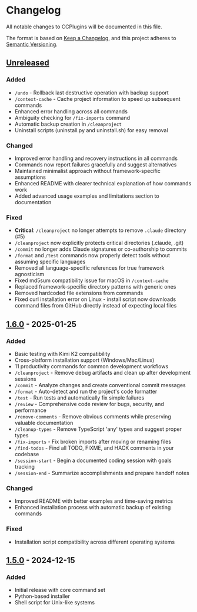 # Changelog

All notable changes to CCPlugins will be documented in this file.

The format is based on [Keep a Changelog](https://keepachangelog.com/en/1.0.0/),
and this project adheres to [Semantic Versioning](https://semver.org/spec/v2.0.0.html).

## [Unreleased]

### Added
- `/undo` - Rollback last destructive operation with backup support
- `/context-cache` - Cache project information to speed up subsequent commands
- Enhanced error handling across all commands
- Ambiguity checking for `/fix-imports` command
- Automatic backup creation in `/cleanproject`
- Uninstall scripts (uninstall.py and uninstall.sh) for easy removal

### Changed
- Improved error handling and recovery instructions in all commands
- Commands now report failures gracefully and suggest alternatives
- Maintained minimalist approach without framework-specific assumptions
- Enhanced README with clearer technical explanation of how commands work
- Added advanced usage examples and limitations section to documentation

### Fixed
- **Critical**: `/cleanproject` no longer attempts to remove `.claude` directory (#5)
- `/cleanproject` now explicitly protects critical directories (.claude, .git)
- `/commit` no longer adds Claude signatures or co-authorship to commits
- `/format` and `/test` commands now properly detect tools without assuming specific languages
- Removed all language-specific references for true framework agnosticism
- Fixed md5sum compatibility issue for macOS in `/context-cache`
- Replaced framework-specific directory patterns with generic ones
- Removed hardcoded file extensions from commands
- Fixed curl installation error on Linux - install script now downloads command files from GitHub directly instead of expecting local files

## [1.6.0] - 2025-01-25

### Added
- Basic testing with Kimi K2 compatibility
- Cross-platform installation support (Windows/Mac/Linux)
- 11 productivity commands for common development workflows
- `/cleanproject` - Remove debug artifacts and clean up after development sessions
- `/commit` - Analyze changes and create conventional commit messages
- `/format` - Auto-detect and run the project's code formatter
- `/test` - Run tests and automatically fix simple failures
- `/review` - Comprehensive code review for bugs, security, and performance
- `/remove-comments` - Remove obvious comments while preserving valuable documentation
- `/cleanup-types` - Remove TypeScript 'any' types and suggest proper types
- `/fix-imports` - Fix broken imports after moving or renaming files
- `/find-todos` - Find all TODO, FIXME, and HACK comments in your codebase
- `/session-start` - Begin a documented coding session with goals tracking
- `/session-end` - Summarize accomplishments and prepare handoff notes

### Changed
- Improved README with better examples and time-saving metrics
- Enhanced installation process with automatic backup of existing commands

### Fixed
- Installation script compatibility across different operating systems

## [1.5.0] - 2024-12-15

### Added
- Initial release with core command set
- Python-based installer
- Shell script for Unix-like systems

[Unreleased]: https://github.com/brennercruvinel/CCPlugins/compare/v1.6.0...HEAD
[1.6.0]: https://github.com/brennercruvinel/CCPlugins/compare/v1.5.0...v1.6.0
[1.5.0]: https://github.com/brennercruvinel/CCPlugins/releases/tag/v1.5.0